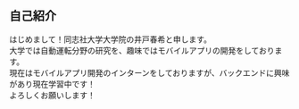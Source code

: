 ## 自己紹介
はじめまして！同志社大学大学院の井戸春希と申します。  
大学では自動運転分野の研究を、趣味ではモバイルアプリの開発をしております。  
現在はモバイルアプリ開発のインターンをしておりますが、バックエンドに興味があり現在学習中です！  
よろしくお願いします！
